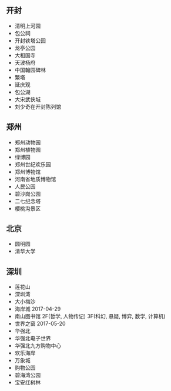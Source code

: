 ## 开封
- 清明上河园
- 包公祠
- 开封铁塔公园
- 龙亭公园
- 大相国寺
- 天波杨府
- 中国翰园碑林
- 繁塔
- 延庆观
- 包公湖
- 大宋武侠城
- 刘少奇在开封陈列馆

## 郑州
- 郑州动物园
- 郑州植物园
- 绿博园
- 郑州世纪欢乐园
- 郑州博物馆
- 河南省地质博物馆
- 人民公园
- 碧沙岗公园
- 二七纪念塔
- 樱桃沟景区


## 北京
- 圆明园
- 清华大学

## 深圳
- 莲花山
- 深圳湾
- 大小梅沙
- 海岸城 2017-04-29
- 南山图书馆 2F(哲学, 人物传记) 3F(科幻, 悬疑, 博弈, 数学, 计算机)
- 世界之窗 2017-05-20
- 华强北
- 华强北电子世界
- 华强北九方购物中心
- 欢乐海岸
- 万象城
- 购物公园
- 碧海湾公园
- 宝安红树林